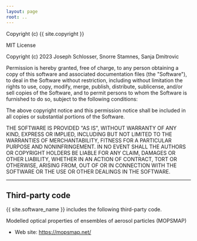 ```yaml
---
layout: page
root: ..
---
```


Copyright (c) {{ site.copyright }}

MIT License

Copyright (c) 2023 Joseph Schlosser, Snorre Stamnes, Sanja Dmitrovic

Permission is hereby granted, free of charge, to any person obtaining a copy
of this software and associated documentation files (the "Software"), to deal
in the Software without restriction, including without limitation the rights
to use, copy, modify, merge, publish, distribute, sublicense, and/or sell
copies of the Software, and to permit persons to whom the Software is
furnished to do so, subject to the following conditions:

The above copyright notice and this permission notice shall be included in all
copies or substantial portions of the Software.

THE SOFTWARE IS PROVIDED "AS IS", WITHOUT WARRANTY OF ANY KIND, EXPRESS OR
IMPLIED, INCLUDING BUT NOT LIMITED TO THE WARRANTIES OF MERCHANTABILITY,
FITNESS FOR A PARTICULAR PURPOSE AND NONINFRINGEMENT. IN NO EVENT SHALL THE
AUTHORS OR COPYRIGHT HOLDERS BE LIABLE FOR ANY CLAIM, DAMAGES OR OTHER
LIABILITY, WHETHER IN AN ACTION OF CONTRACT, TORT OR OTHERWISE, ARISING FROM,
OUT OF OR IN CONNECTION WITH THE SOFTWARE OR THE USE OR OTHER DEALINGS IN THE
SOFTWARE.

---

## Third-party code

{{ site.software_name }} includes the following third-party code.

Modelled optical properties of ensembles of aerosol particles (MOPSMAP)

* Web site: https://mopsmap.net/
